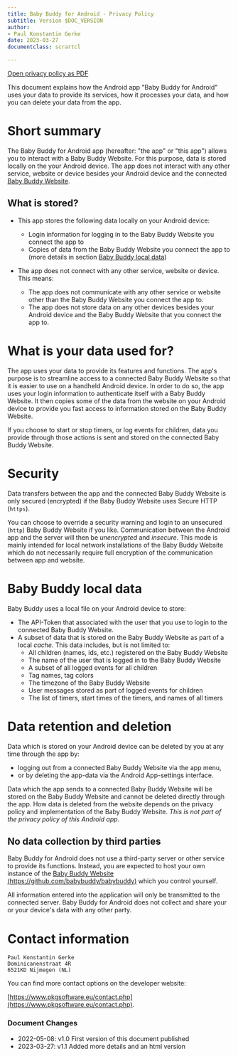 ```yaml
---
title: Baby Buddy for Android - Privacy Policy
subtitle: Version $DOC_VERSION
author:
- Paul Konstantin Gerke
date: 2023-03-27
documentclass: scrartcl

---
```


[Open privacy policy as PDF](https://www.pkgsoftware.eu/media/babybuddy-privacy-v1.1.pdf)

This document explains how the Android app "Baby Buddy for Android"
uses your data to provide its services, how it processes your data, and how you 
can delete your data from the app.

# Short summary

The Baby Buddy for Android app (hereafter: "the app" or "this app") allows you to 
interact with a Baby Buddy Website. For this purpose, data is stored locally on the your 
Android device. The app does not interact with any other service, website or 
device besides your Android device and the connected 
[Baby Buddy Website](https://github.com/babybuddy/babybuddy).

## What is stored?

* This app stores the following data locally on your Android device:
	* Login information for logging in to the Baby Buddy Website you connect the app to
	* Copies of data from the Baby Buddy Website you connect the app to (more details in section [Baby Buddy local data](#baby-buddy-local-data))

* The app does not connect with any other service, website or device. This means:
	- The app does not communicate with any other service or website other than the Baby Buddy Website you connect the app to.
	- The app does not store data on any other devices besides your Android device and the Baby Buddy Website that you connect the app to.

# What is your data used for?

The app uses your data to provide its features and functions. The app's purpose is to
streamline access to a connected Baby Buddy Website so that it is easier to use on a handheld
Android device. In order to do so, the app uses your login information to authenticate itself
with a Baby Buddy Website. It then copies some of the data from the website on 
your Android device to provide you fast access to information stored on the
Baby Buddy Website.

If you choose to start or stop timers, or log events for children, data you provide
through those actions is sent and stored on the connected Baby Buddy Website.

# Security

Data transfers between the app and the connected Baby Buddy Website is only secured (encrypted) if the Baby Buddy Website uses Secure HTTP (`https`).

You can choose to override a security warning and login to an unsecured (`http`) Baby Buddy Website if you like. Communication between the Android app and the server will then be _unencrypted_ and _insecure_. This mode is mainly intended for local network installations of the Baby Buddy Website which do not necessarily require full encryption of the communication between app and website.

# Baby Buddy local data

Baby Buddy uses a local file on your Android device to store:

* The API-Token that associated with the user that you use to login to the connected Baby Buddy Website.
* A subset of data that is stored on the Baby Buddy Website as part of a local _cache_. This 
data includes, but is not limited to:
    - All children (names, ids, etc.) registered on the Baby Buddy Website
    - The name of the user that is logged in to the Baby Buddy Website
    - A subset of all logged events for all children
    - Tag names, tag colors
    - The timezone of the Baby Buddy Website
    - User messages stored as part of logged events for children
    - The list of timers, start times of the timers, and names of all timers

# Data retention and deletion

Data which is stored on your Android device can be deleted by you at any time
through the app by:

- logging out from a connected Baby Buddy Website via the app menu,
- or by deleting the app-data via the Android App-settings interface.

Data which the app sends to a connected Baby Buddy Website will be stored on the Baby 
Buddy Website and cannot be deleted directly through the app. How data is deleted from
the website depends on the privacy policy and implementation of the Baby Buddy Website.
*This is not part of the privacy policy of this Android app*.

## No data collection by third parties

Baby Buddy for Android does not use a third-party server or other service 
to provide its functions. Instead, you are expected to host your own instance of 
the [Baby Buddy Website (https://github.com/babybuddy/babybuddy)](https://github.com/babybuddy/babybuddy) 
which you control yourself.

All information entered into the application will only be transmitted to the connected server. Baby Buddy for Android does not collect and share your or your device's data with any other party. 

# Contact information

~~~~~~~
Paul Konstantin Gerke
Dominicanenstraat 4R
6521KD Nijmegen (NL)
~~~~~~~

You can find more contact options on the developer website:

[https://www.pkgsoftware.eu/contact.php](https://www.pkgsoftware.eu/contact.php).

### Document Changes

- 2022-05-08: v1.0 First version of this document published
- 2023-03-27: v1.1 Added more details and an html version